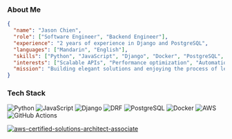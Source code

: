 ### About Me
```json
{
  "name": "Jason Chien",
  "role": ["Software Engineer", "Backend Engineer"],
  "experience": "2 years of experience in Django and PostgreSQL",
  "languages": ["Mandarin", "English"],
  "skills": ["Python", "JavaScript", "Django", "Docker", "PostgreSQL", "ECS", "Route 53", "S3", "RDS", "EC2"],
  "interests": ["Scalable APIs", "Performance optimization", "Automation"],
  "mission": "Building elegant solutions and enjoying the process of learning every day 🚀"
}

```

### Tech Stack
![Python](https://img.shields.io/badge/Python-3776AB?style=for-the-badge&logo=python&logoColor=white)
![JavaScript](https://img.shields.io/badge/JavaScript-F7DF1E?style=for-the-badge&logo=javascript&logoColor=black)
![Django](https://img.shields.io/badge/Django-092E20?style=for-the-badge&logo=django&logoColor=green)
![DRF](https://img.shields.io/badge/django%20rest-ff1709?style=for-the-badge&logo=django&logoColor=white)
![PostgreSQL](https://img.shields.io/badge/PostgreSQL-316192?style=for-the-badge&logo=postgresql&logoColor=white)
![Docker](https://img.shields.io/badge/Docker-2CA5E0?style=for-the-badge&logo=docker&logoColor=white)
![AWS](https://img.shields.io/badge/Amazon_Web_Services-FF9900?style=for-the-badge&logo=amazonwebservices&logoColor=white)
![GitHub Actions](https://img.shields.io/badge/GitHub_Actions-2088FF?style=for-the-badge&logo=github-actions&logoColor=white)


[![aws-certified-solutions-architect-associate](https://github.com/user-attachments/assets/6f97ffd4-55ed-4751-b707-64b3a9db99ae)](https://www.credly.com/badges/53e2035b-9c53-4c1d-a7db-c9f0cb1ec956/public_url)
